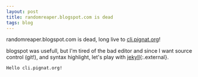 ```yaml
---
layout: post
title: randomreaper.blogspot.com is dead
tags: blog
---
```


randomreaper.blogspot.com is dead, long live to [cli.pignat.org](https://cli.pignat.org)!

blogspot was usefull, but I'm tired of the bad editor and since I want source control (git!), and syntax highlight, let's play with [jekyll](https://jekyllrb.com/){:.external}.

```
Hello cli.pignat.org!
```